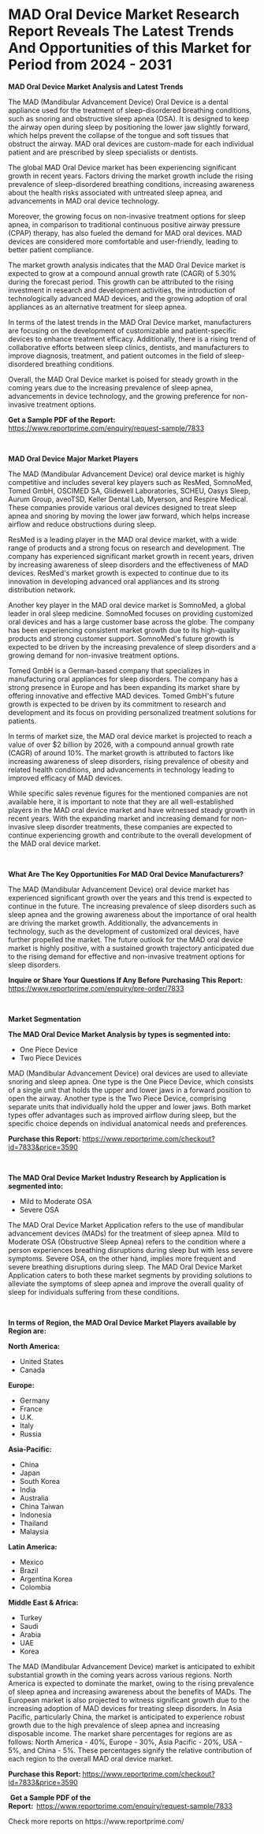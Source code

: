 <p><h1>MAD Oral Device Market Research Report Reveals The Latest Trends And Opportunities of this Market for Period from 2024 - 2031</h1></p><p><strong>MAD Oral Device Market Analysis and Latest Trends</strong></p>
<p><p>The MAD (Mandibular Advancement Device) Oral Device is a dental appliance used for the treatment of sleep-disordered breathing conditions, such as snoring and obstructive sleep apnea (OSA). It is designed to keep the airway open during sleep by positioning the lower jaw slightly forward, which helps prevent the collapse of the tongue and soft tissues that obstruct the airway. MAD oral devices are custom-made for each individual patient and are prescribed by sleep specialists or dentists.</p><p>The global MAD Oral Device market has been experiencing significant growth in recent years. Factors driving the market growth include the rising prevalence of sleep-disordered breathing conditions, increasing awareness about the health risks associated with untreated sleep apnea, and advancements in MAD oral device technology.</p><p>Moreover, the growing focus on non-invasive treatment options for sleep apnea, in comparison to traditional continuous positive airway pressure (CPAP) therapy, has also fueled the demand for MAD oral devices. MAD devices are considered more comfortable and user-friendly, leading to better patient compliance.</p><p>The market growth analysis indicates that the MAD Oral Device market is expected to grow at a compound annual growth rate (CAGR) of 5.30% during the forecast period. This growth can be attributed to the rising investment in research and development activities, the introduction of technologically advanced MAD devices, and the growing adoption of oral appliances as an alternative treatment for sleep apnea.</p><p>In terms of the latest trends in the MAD Oral Device market, manufacturers are focusing on the development of customizable and patient-specific devices to enhance treatment efficacy. Additionally, there is a rising trend of collaborative efforts between sleep clinics, dentists, and manufacturers to improve diagnosis, treatment, and patient outcomes in the field of sleep-disordered breathing conditions.</p><p>Overall, the MAD Oral Device market is poised for steady growth in the coming years due to the increasing prevalence of sleep apnea, advancements in device technology, and the growing preference for non-invasive treatment options.</p></p>
<p><strong>Get a Sample PDF of the Report:&nbsp;</strong> <a href="https://www.reportprime.com/enquiry/request-sample/7833">https://www.reportprime.com/enquiry/request-sample/7833</a></p>
<p>&nbsp;</p>
<p><strong>MAD Oral Device Major Market Players</strong></p>
<p><p>The MAD (Mandibular Advancement Device) oral device market is highly competitive and includes several key players such as ResMed, SomnoMed, Tomed GmbH, OSCIMED SA, Glidewell Laboratories, SCHEU, Oasys Sleep, Aurum Group, aveoTSD, Keller Dental Lab, Myerson, and Respire Medical. These companies provide various oral devices designed to treat sleep apnea and snoring by moving the lower jaw forward, which helps increase airflow and reduce obstructions during sleep.</p><p>ResMed is a leading player in the MAD oral device market, with a wide range of products and a strong focus on research and development. The company has experienced significant market growth in recent years, driven by increasing awareness of sleep disorders and the effectiveness of MAD devices. ResMed's market growth is expected to continue due to its innovation in developing advanced oral appliances and its strong distribution network.</p><p>Another key player in the MAD oral device market is SomnoMed, a global leader in oral sleep medicine. SomnoMed focuses on providing customized oral devices and has a large customer base across the globe. The company has been experiencing consistent market growth due to its high-quality products and strong customer support. SomnoMed's future growth is expected to be driven by the increasing prevalence of sleep disorders and a growing demand for non-invasive treatment options.</p><p>Tomed GmbH is a German-based company that specializes in manufacturing oral appliances for sleep disorders. The company has a strong presence in Europe and has been expanding its market share by offering innovative and effective MAD devices. Tomed GmbH's future growth is expected to be driven by its commitment to research and development and its focus on providing personalized treatment solutions for patients.</p><p>In terms of market size, the MAD oral device market is projected to reach a value of over $2 billion by 2026, with a compound annual growth rate (CAGR) of around 10%. The market growth is attributed to factors like increasing awareness of sleep disorders, rising prevalence of obesity and related health conditions, and advancements in technology leading to improved efficacy of MAD devices.</p><p>While specific sales revenue figures for the mentioned companies are not available here, it is important to note that they are all well-established players in the MAD oral device market and have witnessed steady growth in recent years. With the expanding market and increasing demand for non-invasive sleep disorder treatments, these companies are expected to continue experiencing growth and contribute to the overall development of the MAD oral device market.</p></p>
<p>&nbsp;</p>
<p><strong>What Are The Key Opportunities For MAD Oral Device Manufacturers?</strong></p>
<p><p>The MAD (Mandibular Advancement Device) oral device market has experienced significant growth over the years and this trend is expected to continue in the future. The increasing prevalence of sleep disorders such as sleep apnea and the growing awareness about the importance of oral health are driving the market growth. Additionally, the advancements in technology, such as the development of customized oral devices, have further propelled the market. The future outlook for the MAD oral device market is highly positive, with a sustained growth trajectory anticipated due to the rising demand for effective and non-invasive treatment options for sleep disorders.</p></p>
<p><strong>Inquire or Share Your Questions If Any Before Purchasing This Report:</strong> <a href="https://www.reportprime.com/enquiry/pre-order/7833">https://www.reportprime.com/enquiry/pre-order/7833</a></p>
<p>&nbsp;</p>
<p><strong>Market Segmentation</strong></p>
<p><strong>The MAD Oral Device Market Analysis by types is segmented into:</strong></p>
<p><ul><li>One Piece Device</li><li>Two Piece Devices</li></ul></p>
<p><p>MAD (Mandibular Advancement Device) oral devices are used to alleviate snoring and sleep apnea. One type is the One Piece Device, which consists of a single unit that holds the upper and lower jaws in a forward position to open the airway. Another type is the Two Piece Device, comprising separate units that individually hold the upper and lower jaws. Both market types offer advantages such as improved airflow during sleep, but the specific choice depends on individual anatomical needs and preferences.</p></p>
<p><strong>Purchase this Report:&nbsp;</strong><a href="https://www.reportprime.com/checkout?id=7833&price=3590">https://www.reportprime.com/checkout?id=7833&price=3590</a></p>
<p>&nbsp;</p>
<p><strong>The MAD Oral Device Market Industry Research by Application is segmented into:</strong></p>
<p><ul><li>Mild to Moderate OSA</li><li>Severe OSA</li></ul></p>
<p><p>The MAD Oral Device Market Application refers to the use of mandibular advancement devices (MADs) for the treatment of sleep apnea. Mild to Moderate OSA (Obstructive Sleep Apnea) refers to the condition where a person experiences breathing disruptions during sleep but with less severe symptoms. Severe OSA, on the other hand, implies more frequent and severe breathing disruptions during sleep. The MAD Oral Device Market Application caters to both these market segments by providing solutions to alleviate the symptoms of sleep apnea and improve the overall quality of sleep for individuals suffering from these conditions.</p></p>
<p>&nbsp;</p>
<p><strong>In terms of Region, the MAD Oral Device Market Players available by Region are:</strong></p>
<p>
    <p> <strong> North America: </strong>
        <ul>
            <li>United States</li>
            <li>Canada</li>
        </ul>
        </p> 
    <p> <strong> Europe: </strong>
        <ul>
            <li>Germany</li>
            <li>France</li>
            <li>U.K.</li>
            <li>Italy</li>
            <li>Russia</li>
        </ul>
        </p> 
    <p> <strong> Asia-Pacific: </strong>
        <ul>
            <li>China</li>
            <li>Japan</li>
            <li>South Korea</li>
            <li>India</li>
            <li>Australia</li>
            <li>China Taiwan</li>
            <li>Indonesia</li>
            <li>Thailand</li>
            <li>Malaysia</li>
        </ul>
        </p> 
    <p> <strong> Latin America: </strong>
        <ul>
            <li>Mexico</li>
            <li>Brazil</li>
            <li>Argentina Korea</li>
            <li>Colombia</li>
        </ul>
        </p> 
    <p> <strong> Middle East & Africa: </strong>
        <ul>
            <li>Turkey</li>
            <li>Saudi</li>
            <li>Arabia</li>
            <li>UAE</li>
            <li>Korea</li>
        </ul>
    </p>
    </p>
<p><p>The MAD (Mandibular Advancement Device) market is anticipated to exhibit substantial growth in the coming years across various regions. North America is expected to dominate the market, owing to the rising prevalence of sleep apnea and increasing awareness about the benefits of MADs. The European market is also projected to witness significant growth due to the increasing adoption of MAD devices for treating sleep disorders. In Asia Pacific, particularly China, the market is anticipated to experience robust growth due to the high prevalence of sleep apnea and increasing disposable income. The market share percentages for regions are as follows: North America - 40%, Europe - 30%, Asia Pacific - 20%, USA - 5%, and China - 5%. These percentages signify the relative contribution of each region to the overall MAD oral device market.</p></p>
<p><strong>Purchase this Report: </strong><a href="https://www.reportprime.com/checkout?id=7833&price=3590">https://www.reportprime.com/checkout?id=7833&price=3590</a></p>
<p>&nbsp;<strong>Get a Sample PDF of the Report:&nbsp;&nbsp;</strong><a href="https://www.reportprime.com/enquiry/request-sample/7833">https://www.reportprime.com/enquiry/request-sample/7833</a></p>
<p><strong></strong></p>
<p>Check more reports on https://www.reportprime.com/</p>